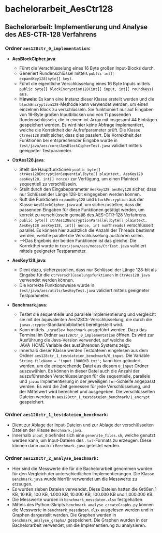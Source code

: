 # bachelorarbeit_AesCtr128

## Bachelorarbeit: Implementierung und Analyse des AES-CTR-128 Verfahrens

### Ordner `aes128ctr_0_implementation`:

- **AesBlockCipher.java**: 
  - Führt die Verschlüsselung eines 16 Byte großen Input-Blocks durch.
  - Generiert Rundenschlüssel mittels `public int[] expandKey128(byte[] key)`.
  - Führt die eigentliche Verschlüsselung eines 16 Byte Inputs mittels `public byte[] blockEncryption128(int[] input, int[] roundKeys)` aus.
  - **Hinweis**: Es kann eine Instanz dieser Klasse erstellt werden und die `blockEncryption128`-Methode kann verwendet werden, um einen einzelnen Block zu verschlüsseln. Sie funktioniert nur auf Eingaben von 16-Byte großen Inputblöcken und von 11 passenden Rundenschlüsseln, die in einem int-Array mit insgesamt 44 Einträgen gespeichert werden. Es wird hier keine Abfrage implementiert, welche die Korrektheit der Aufrufparameter prüft. Die Klasse `CtrAes128` stellt sicher, dass dies passiert. Die Korrektheit der Funktionen bei entsprechender Eingabe wurde in `test/java/aes/core/AesBlockCipherTest.java` validiert mittels geeigneter Testparameter.

- **CtrAes128.java**: 
  - Stellt die Hauptfunktionen `public byte[] ctrAes128EncryptionSequential(byte[] plaintext, AesKey128 aesKey128, int[] nonce)` zur Verfügung, um einen Plaintext sequentiell zu verschlüsseln.
  - Stellt durch den Eingabeparameter `AesKey128 aesKey128` sicher, dass nur Schlüssel der Länge 128-bit eingegeben werden können.
  - Ruft die Funktionen `expandKey128` und `blockEncryption` aus der Klasse `AesBlockCipher.java` auf, um sicherzustellen, dass die passenden Eingaben für diese Funktionen getätigt werden, um korrekt zu verschlüsseln gemaäß des AES-CTR-128 Verfahrens.
  - `public byte[] ctrAes128EncryptionParallel(byte[] plaintext, AesKey128 aesKey128, int[] nonce, int numThreads)` verschlüsselt parallel. Es können hier zusätzlich die Anzahl der Threads bestimmt werden, welche parallel die Verschlüsselung ausführen sollen. 
  - -->Das Ergebnis der beiden Funktionen ist das gleiche. Die Korrekthei wurde in `test/java/aes/modes/CtrTest.java` validiert mittels geeigneter Testparameter.

- **AesKey128.java**: 
  - Dient dazu, sicherzustellen, dass nur Schlüssel der Länge 128-bit als Eingabe für die `ctrVerschlüsselungsfunktionen` in `CtrAes128.java` verwendet werden können.
  - Die korrekte Funktionsweise wurde in `test/java/aes/utils/AesKeyTest.java` validiert mittels geeigneter Testparameter.

- **Benchmark.java**: 
  - Testet die sequentielle und parallele Implementierung und vergleicht sie mit der äquivalenten Aes128Ctr-Verschlüsselung, die durch die `javax.crypto`-Standardbibliothek bereitgestellt wird.
  - Kann mittels `./gradlew benchmark` ausgeführt werden. Dazu das Terminal im Ordner `aes128ctr_0_implementation` öffnen. Es wird zur Ausführung die Java-Version verwendet, auf welche die JAVA_HOME Variable des ausführenden Systems zeigt.
  - Innerhalb dieser Klasse werden Testdateien eingelesen aus dem Ordner `aes128ctr_1_testdateien_benchmark/0_input`. Die Variable `String fileName = "input_10000KB.txt";` kann hier geändert werden, um die entsprechende Datei aus diesem `0_input` Ordner auszuwählen. Es können in dieser Datei auch die Anzahl der auszuführenden Verschlüsselungen für die sequentielle, parallele und `javax` Implementierung in der jeweiligen `for`-Schleife angepasst werden. Es wird die Zeit gemessen für jede Verschlüsselung, und der Mittelwert wird berechnet und ausgegeben. Die verschlüsselten Dateien werden in `aes128ctr_1_testdateien_benchmark/1_encrypt` gespeichert.

### Ordner `aes128ctr_1_testdateien_benchmark`:

- Dient zur Ablage der Input-Dateien und zur Ablage der verschlüsselten Dateien der Klasse `Benchmark.java`.
- Innerhalb `input_0` befindet sich eine `generate_files.sh`, welche genutzt werden kann, um Input-Dateien des `.txt`-Formats zu erzeugen. Diese können dann auch in `Benchmark.java` getestet werden.

### Ordner `aes128ctr_2_analyse_benchmark`:

- Hier sind die Messwerte die für die Bachelorarbeit genommen wurden für den Vergleich der unterschiedlichen Implementierungen. Die Klasse `Benchmark.java` wurde hierfür verwendet um die Messwerte zu erzeugen.
- Es wurden sieben Dateien verwendet. Diese Dateien hatten die Größen 1 KB, 10 KB, 100 KB, 1.000 KB, 10.000 KB, 100.000 KB und 1.000.000 KB.
- Die Messwerte wurden in `benchmark_messdaten.xlsx` festgehalten.
- Mittels des Python-Skripts `benchmark_analyse_createGraphs.py` können die Messwerte in `benchmark_messdaten.xlsx` ausgelesen werden und in Graphen dargestellt werden. Die Graphen werden in `benchmark_analyse_graphs/` gespeichert. Die Graphen wurden in der Bachelorarbeit verwendet, um die Implementierung zu analysieren.
